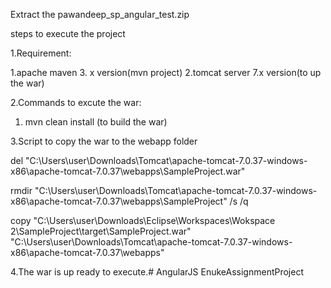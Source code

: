 Extract the pawandeep_sp_angular_test.zip

steps to execute the project

1.Requirement:

1.apache maven 3. x version(mvn project)
2.tomcat server 7.x version(to up the war)

2.Commands to excute the war:

1. mvn clean install (to build the war)

3.Script to copy the war to the webapp folder

del "C:\Users\user\Downloads\Tomcat\apache-tomcat-7.0.37-windows-x86\apache-tomcat-7.0.37\webapps\SampleProject.war"

rmdir "C:\Users\user\Downloads\Tomcat\apache-tomcat-7.0.37-windows-x86\apache-tomcat-7.0.37\webapps\SampleProject" /s /q

copy "C:\Users\user\Downloads\Eclipse\Workspaces\Wokspace 2\SampleProject\target\SampleProject.war" "C:\Users\user\Downloads\Tomcat\apache-tomcat-7.0.37-windows-x86\apache-tomcat-7.0.37\webapps"

4.The war is up ready to execute.# AngularJS
EnukeAssignmentProject
